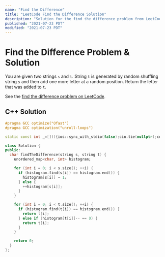 ```yaml
---
name: "Find the Difference"
title: "LeetCode Find the Difference Solution"
description: "Solution for the find the difference problem from LeetCode."
published: "2021-07-23 PDT"
modified: "2021-07-23 PDT"
---
```


# Find the Difference Problem & Solution

You are given two strings `s` and `t`.
String `t` is generated by random shuffling string `s` and then add one more letter at a random position.
Return the letter that was added to `t`.

See the [find the difference problem on LeetCode](https://leetcode.com/problems/find-the-difference).

## C++ Solution

```cpp
#pragma GCC optimize("Ofast")
#pragma GCC optimization("unroll-loops")

static const int _=[](){ios::sync_with_stdio(false);cin.tie(nullptr);cout.tie(nullptr);return 0;}();

class Solution {
public:
  char findTheDifference(string s, string t) {
    unordered_map<char, int> histogram;

    for (int i = 0; i < s.size(); ++i) {
      if (histogram.find(s[i]) == histogram.end()) {
        histogram[s[i]] = 1;
      } else {
        ++histogram[s[i]];
      }
    }

    for (int i = 0; i < t.size(); ++i) {
      if (histogram.find(t[i]) == histogram.end()) {
        return t[i];
      } else if (histogram[t[i]]-- == 0) {
        return t[i];
      }
    }

    return 0;
  }
};
```
